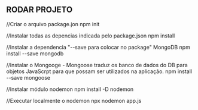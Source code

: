 ## RODAR PROJETO
//Criar o arquivo package.jon
npm init

//Instalar todas as depencias indicada pelo package.json
npm install

//Instalar a dependencia "--save para colocar no package" MongoDB
npm install --save mongodb

//Instalar o Mongooge - Mongoose traduz os banco de dados do DB para objetos JavaScrpt para que possam ser utilizados na aplicação.
npm install --save mongoose

//Instalar módulo nodemon
npm install -D nodemon

//Executar localmente o nodemon
npx nodemon app.js
